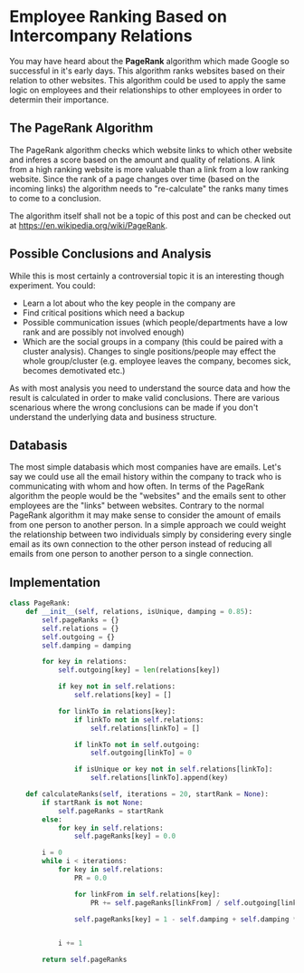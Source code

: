 # Employee Ranking Based on Intercompany Relations

You may have heard about the **PageRank** algorithm which made Google so successful in it's early days. This algorithm ranks websites based on their relation to other websites. This algorithm could be used to apply the same logic on employees and their relationships to other employees in order to determin their importance.

## The PageRank Algorithm

The PageRank algorithm checks which website links to which other website and inferes a score based on the amount and quality of relations. A link from a high ranking website is more valuable than a link from a low ranking website. Since the rank of a page changes over time (based on the incoming links) the algorithm needs to "re-calculate" the ranks many times to come to a conclusion. 

The algorithm itself shall not be a topic of this post and can be checked out at https://en.wikipedia.org/wiki/PageRank.

## Possible Conclusions and Analysis

While this is most certainly a controversial topic it is an interesting though experiment. You could:

* Learn a lot about who the key people in the company are
* Find critical positions which need a backup
* Possible communication issues (which people/departments have a low rank and are possibly not involved enough)
* Which are the social groups in a company (this could be paired with a cluster analysis). Changes to single positions/people may effect the whole group/cluster (e.g. employee leaves the company, becomes sick, becomes demotivated etc.)

As with most analysis you need to understand the source data and how the result is calculated in order to make valid conclusions. There are various scenarious where the wrong conclusions can be made if you don't understand the underlying data and business structure.

## Databasis 

The most simple databasis which most companies have are emails. Let's say we could use all the email history within the company to track who is communicating with whom and how often. In terms of the PageRank algorithm the people would be the "websites" and the emails sent to other employees are the "links" between websites. Contrary to the normal PageRank algorithm it may make sense to consider the amount of emails from one person to another person. In a simple approach we could weight the relationship between two individuals simply by considering every single email as its own connection to the other person instead of reducing all emails from one person to another person to a single connection.

## Implementation

```py
class PageRank:
    def __init__(self, relations, isUnique, damping = 0.85):
        self.pageRanks = {}
        self.relations = {}
        self.outgoing = {}
        self.damping = damping

        for key in relations:
            self.outgoing[key] = len(relations[key])

            if key not in self.relations:
                self.relations[key] = []

            for linkTo in relations[key]:
                if linkTo not in self.relations:
                    self.relations[linkTo] = []

                if linkTo not in self.outgoing:
                    self.outgoing[linkTo] = 0

                if isUnique or key not in self.relations[linkTo]:
                    self.relations[linkTo].append(key)

    def calculateRanks(self, iterations = 20, startRank = None):
        if startRank is not None:
            self.pageRanks = startRank
        else:
            for key in self.relations:
                self.pageRanks[key] = 0.0

        i = 0
        while i < iterations:
            for key in self.relations:
                PR = 0.0

                for linkFrom in self.relations[key]:
                    PR += self.pageRanks[linkFrom] / self.outgoing[linkFrom]

                self.pageRanks[key] = 1 - self.damping + self.damping * PR


            i += 1

        return self.pageRanks
```

